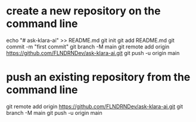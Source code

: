# create a new repository on the command line
echo "# ask-klara-ai" >> README.md
git init
git add README.md
git commit -m "first commit"
git branch -M main
git remote add origin https://github.com/FLNDRNDev/ask-klara-ai.git
git push -u origin main

# push an existing repository from the command line
git remote add origin https://github.com/FLNDRNDev/ask-klara-ai.git
git branch -M main
git push -u origin main